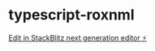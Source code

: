 # typescript-roxnml

[Edit in StackBlitz next generation editor ⚡️](https://stackblitz.com/~/github.com/Ainhoaleft/typescript-roxnml)